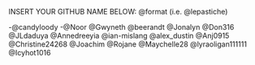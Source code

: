 INSERT YOUR GITHUB NAME BELOW: @format (i.e. @lepastiche)

-@candyloody
-@Noor
@Gwyneth
@beerandt
@Jonalyn
@Don316
@JLdaduya
@Annedreeyia
@ian-mislang
@alex_dustin
@Anj0915
@Christine24268
@Joachim
@Rojane
@Maychelle28
@lyraoligan111111
@Icyhot1016

